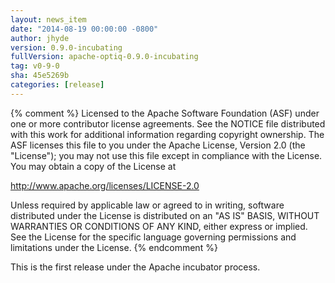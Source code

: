 ```yaml
---
layout: news_item
date: "2014-08-19 00:00:00 -0800"
author: jhyde
version: 0.9.0-incubating
fullVersion: apache-optiq-0.9.0-incubating
tag: v0-9-0
sha: 45e5269b
categories: [release]
---
```

{% comment %}
Licensed to the Apache Software Foundation (ASF) under one or more
contributor license agreements.  See the NOTICE file distributed with
this work for additional information regarding copyright ownership.
The ASF licenses this file to you under the Apache License, Version 2.0
(the "License"); you may not use this file except in compliance with
the License.  You may obtain a copy of the License at

http://www.apache.org/licenses/LICENSE-2.0

Unless required by applicable law or agreed to in writing, software
distributed under the License is distributed on an "AS IS" BASIS,
WITHOUT WARRANTIES OR CONDITIONS OF ANY KIND, either express or implied.
See the License for the specific language governing permissions and
limitations under the License.
{% endcomment %}

This is the first release under the Apache incubator process.
